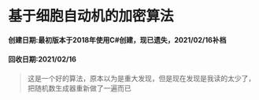 # 基于细胞自动机的加密算法

#### 创建日期:最初版本于2018年使用C#创建，现已遗失，2021/02/16补档

#### 回收日期:2021/02/16

> 这是一个好的算法，原本以为是重大发现，但是现在发现是我读的太少了，把随机数生成器重新做了一遍而已

